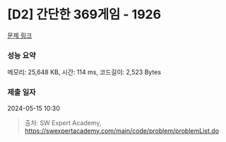 # [D2] 간단한 369게임 - 1926 

[문제 링크](https://swexpertacademy.com/main/code/problem/problemDetail.do?contestProbId=AV5PTeo6AHUDFAUq) 

### 성능 요약

메모리: 25,648 KB, 시간: 114 ms, 코드길이: 2,523 Bytes

### 제출 일자

2024-05-15 10:30



> 출처: SW Expert Academy, https://swexpertacademy.com/main/code/problem/problemList.do